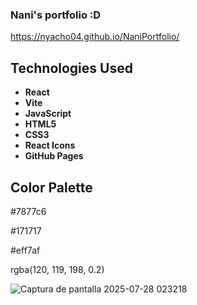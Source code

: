 ### Nani's portfolio :D

https://nyacho04.github.io/NaniPortfolio/

## Technologies Used

- **React**
- **Vite** 
- **JavaScript**
- **HTML5** 
- **CSS3**
- **React Icons**
- **GitHub Pages**

## Color Palette
#7877c6

#171717

#eff7af

rgba(120, 119, 198, 0.2)

![Captura de pantalla 2025-07-28 023218](https://github.com/user-attachments/assets/6d802387-9343-4092-b246-127ce1b48b10)
